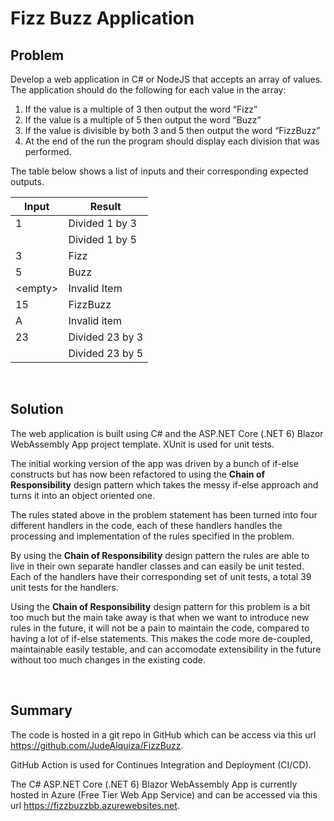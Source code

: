 # Fizz Buzz Application

## Problem
Develop a web application in C# or NodeJS that accepts an array of values. The application should do the following for each value in the array:

1.	If the value is a multiple of 3 then output the word “Fizz”
2.	If the value is a multiple of 5 then output the word “Buzz”
3.	If the value is divisible by both 3 and 5 then output the word “FizzBuzz”
4.	At the end of the run the program should display each division that was performed. 

The table below shows a list of inputs and their corresponding expected outputs.

|Input|Result|
|-----|------|
|1|Divided 1 by 3|
||Divided 1 by 5|
|3|Fizz|
|5|Buzz|
|\<empty>|Invalid Item|
|15|FizzBuzz|
|A|Invalid item|
|23|Divided 23 by 3|
||Divided 23 by 5|

&nbsp;
## Solution
The web application is built using C# and the ASP.NET Core (.NET 6) Blazor WebAssembly App project template. XUnit is used for unit tests.

The initial working version of the app was driven by a bunch of if-else constructs but has now been refactored to using the **Chain of Responsibility** design pattern which takes the messy if-else approach and turns it into an object oriented one.

The rules stated above in the problem statement has been turned into four different handlers in the code, each of these handlers handles the processing and implementation of the rules specified in the problem.

By using the **Chain of Responsibility** design pattern the rules are able to live in their own separate handler classes and can easily be unit tested. Each of the handlers have their corresponding set of unit tests, a total 39 unit tests for the handlers.

Using the **Chain of Responsibility** design pattern for this problem is a bit too much but the main take away is that when we want to introduce new rules in the future, it will not be a pain to maintain the code, compared to having a lot of if-else statements. This makes the code more de-coupled, maintainable easily testable, and can accomodate extensibility in the future without too much changes in the existing code.

&nbsp;
## Summary
The code is hosted in a git repo in GitHub which can be access via this url https://github.com/JudeAlquiza/FizzBuzz.

GitHub Action is used for Continues Integration and Deployment (CI/CD).

The C# ASP.NET Core (.NET 6) Blazor WebAssembly App is currently hosted in Azure (Free Tier Web App Service) and can be accessed via this url https://fizzbuzzbb.azurewebsites.net.
